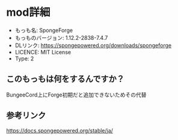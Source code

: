 # mod詳細

- もっも名: SpongeForge
- もっものバージョン: 1.12.2-2838-7.4.7
- DLリンク: https://spongepowered.org/downloads/spongeforge
- LICENCE: MIT License
- Type: 2

## このもっもは何をするんですか？
BungeeCord上にForge初期だと追加できないためその代替

## 参考リンク

https://docs.spongepowered.org/stable/ja/